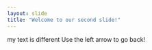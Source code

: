 ```yaml
---
layout: slide
title: "Welcome to our second slide!"
---
```

my text is different
Use the left arrow to go back!
